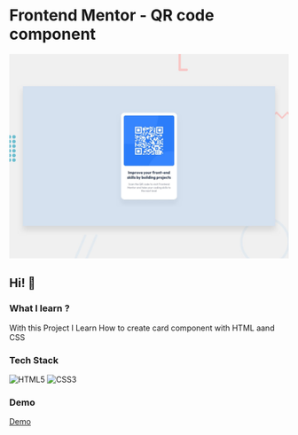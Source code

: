 # Frontend Mentor - QR code component

![Design preview for the QR code component coding challenge](./design/desktop-preview.jpg)

## Hi! 👋

### What I learn ?
With this Project I Learn How to create card component with HTML aand CSS

### Tech Stack
![HTML5](https://img.shields.io/badge/html5-%23E34F26.svg?style=for-the-badge&logo=html5&logoColor=white)
![CSS3](https://img.shields.io/badge/css3-%231572B6.svg?style=for-the-badge&logo=css3&logoColor=white)

### Demo
[Demo](https://unique-stroopwafel-9f11b9.netlify.app/)

